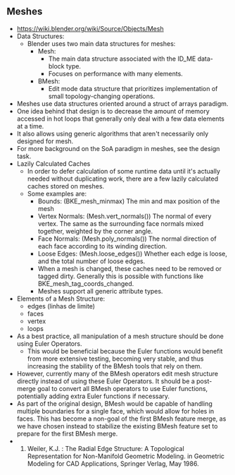 ## Meshes
- https://wiki.blender.org/wiki/Source/Objects/Mesh
- Data Structures:
    - Blender uses two main data structures for meshes:
        - Mesh:
            - The main data structure associated with the ID_ME data-block type.
            - Focuses on performance with many elements.
        - BMesh:
            - Edit mode data structure that prioritizes implementation of small topology-changing operations.
- Meshes use data structures oriented around a struct of arrays paradigm.
- One idea behind that design is to decrease the amount of memory accessed in hot loops that generally only deal with a few data elements at a time.
- It also allows using generic algorithms that aren't necessarily only designed for mesh.
- For more background on the SoA paradigm in meshes, see the design task.
- Lazily Calculated Caches
    - In order to defer calculation of some runtime data until it's actually needed without duplicating work, there are a few lazily calculated caches stored on meshes.
    - Some examples are:
        - Bounds: (BKE_mesh_minmax) The min and max position of the mesh
        - Vertex Normals: (Mesh.vert_normals()) The normal of every vertex. The same as the surrounding face normals mixed together, weighted by the corner angle.
        - Face Normals: (Mesh.poly_normals()) The normal direction of each face according to its winding direction.
        - Loose Edges: (Mesh.loose_edges()) Whether each edge is loose, and the total number of loose edges.
        - When a mesh is changed, these caches need to be removed or tagged dirty. Generally this is possible with functions like BKE_mesh_tag_coords_changed.
        - Meshes support all generic attribute types.
- Elements of a Mesh Structure:
    - edges (linhas de limite)
    - faces
    - vertex
    - loops
- As a best practice, all manipulation of a mesh structure should be done using Euler Operators.
    - This would be beneficial because the Euler functions would benefit from more extensive testing, becoming very stable, and thus increasing the stability of the BMesh tools that rely on them.
- However, currently many of the BMesh operators edit mesh structure directly instead of using these Euler Operators.  It should be a post-merge goal to convert all BMesh operators to use Euler functions, potentially adding extra Euler functions if necessary.
- As part of the original design, BMesh would be capable of handling multiple boundaries for a single face, which would allow for holes in faces. This has become a non-goal of the first BMesh feature merge, as we have chosen instead to stabilize the existing BMesh feature set to prepare for the first BMesh merge.
- 1. Weiler, K.J. : The Radial Edge Structure: A Topological Representation for Non-Manifold Geometric Modeling. in Geometric Modeling for CAD Applications, Springer Verlag, May 1986.

